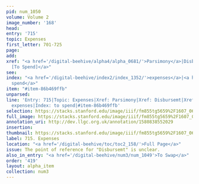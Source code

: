 ```yaml
---
pid: num_1050
volume: Volume 2
image_number: '168'
head: 
entry: '715'
topic: Expenses
first_letter: 701-725
page: 
add: 
xref: "<a href='/digital-beehive/alpha4/alpha_0681/'>Parsimony</a>|Disbursemt|<a href='/digital-beehive/num4/num_1113'>878
  [To Spend]</a>"
see: 
index: "<a href='/digital-beehive/index2/index_1352/'>expenses</a>|<a href='/digital-beehive/index4/index_3834/'>to
  spend</a>"
item: "#item-86b469ffb"
unparsed: 
line: 'Entry: 715|Topic: Expenses|Xref: Parsimony|Xref: Disbursemt|Xref: 878 [To Spend]|Index:
  expenses|Index: to spend|#item-86b469ffb'
selection: https://stacks.stanford.edu/image/iiif/fm855tg5659%2F1607_0635/905,4459,2825,517/full/0/default.jpg
full_image: https://stacks.stanford.edu/image/iiif/fm855tg5659%2F1607_0635/full/full/0/default.jpg
annotation_uri: http://dev.llgc.org.uk/annotation/1580838552029
insertion: 
thumbnail: https://stacks.stanford.edu/image/iiif/fm855tg5659%2F1607_0635/905,4459,600,180/250,/0/default.jpg
label: 715. Expenses
location: "<a href='/digital-beehive/toc/toc2_158/'>Full Page</a>"
issue: The point of reference for "Disbursemt" is unclear.
also_in_entry: "<a href='/digital-beehive/num3/num_1049'>To Swap</a>"
order: '419'
layout: alpha_item
collection: num3
---
```

